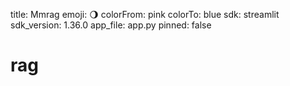 title: Mmrag
emoji: 🌖
colorFrom: pink
colorTo: blue
sdk: streamlit
sdk_version: 1.36.0
app_file: app.py
pinned: false
# rag

